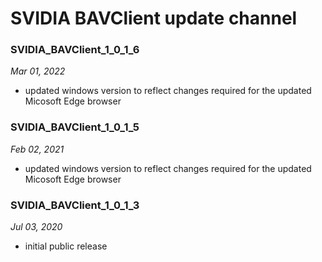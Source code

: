 # SVIDIA BAVClient update channel

### SVIDIA_BAVClient_1_0_1_6
*Mar 01, 2022*
- updated windows version to reflect changes required for the updated Micosoft Edge browser 

### SVIDIA_BAVClient_1_0_1_5
*Feb 02, 2021*
- updated windows version to reflect changes required for the updated Micosoft Edge browser 

### SVIDIA_BAVClient_1_0_1_3
*Jul 03, 2020*
- initial public release
